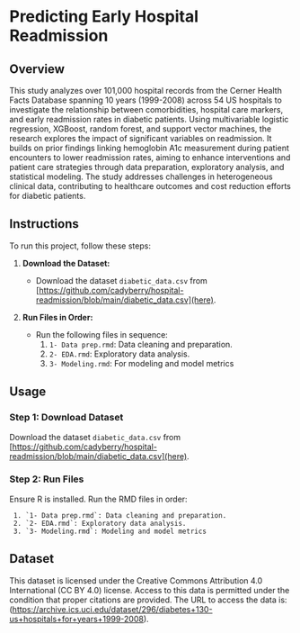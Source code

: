 
# Predicting Early Hospital Readmission

## Overview

This study analyzes over 101,000 hospital records from the Cerner Health Facts Database spanning 10 years (1999-2008) across 54 US hospitals to investigate the relationship between comorbidities, hospital care markers, and early readmission rates in diabetic patients. Using multivariable logistic regression, XGBoost, random forest, and support vector machines, the research explores the impact of significant variables on readmission. It builds on prior findings linking hemoglobin A1c measurement during patient encounters to lower readmission rates, aiming to enhance interventions and patient care strategies through data preparation, exploratory analysis, and statistical modeling. The study addresses challenges in heterogeneous clinical data, contributing to healthcare outcomes and cost reduction efforts for diabetic patients.

## Instructions

To run this project, follow these steps:

1. **Download the Dataset:**
   - Download the dataset `diabetic_data.csv` from [https://github.com/cadyberry/hospital-readmission/blob/main/diabetic_data.csv](here).

2. **Run Files in Order:**
   - Run the following files in sequence:
     1. `1- Data prep.rmd`: Data cleaning and preparation.
     2. `2- EDA.rmd`: Exploratory data analysis.
     3. `3- Modeling.rmd`: For modeling and model metrics

## Usage

### Step 1: Download Dataset

Download the dataset `diabetic_data.csv`  from [https://github.com/cadyberry/hospital-readmission/blob/main/diabetic_data.csv](here).

### Step 2: Run Files

Ensure R is installed. Run the RMD files in order:

     1. `1- Data prep.rmd`: Data cleaning and preparation.
     2. `2- EDA.rmd`: Exploratory data analysis.
     3. `3- Modeling.rmd`: Modeling and model metrics

## Dataset

This dataset is licensed under the Creative Commons Attribution 4.0 International (CC BY 4.0) license. Access to this data is permitted under the condition that proper citations are provided. The URL to access the data is:  (https://archive.ics.uci.edu/dataset/296/diabetes+130-us+hospitals+for+years+1999-2008).
